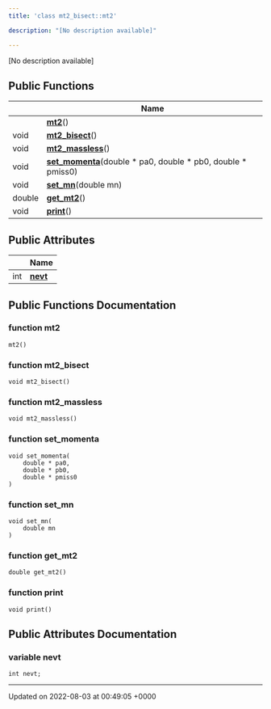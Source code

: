 ```yaml
---
title: 'class mt2_bisect::mt2'

description: "[No description available]"

---
```









[No description available]

## Public Functions

|                | Name           |
| -------------- | -------------- |
| | **[mt2](/documentation/code/main/classes/classmt2__bisect_1_1mt2/#function-mt2)**() |
| void | **[mt2_bisect](/documentation/code/main/classes/classmt2__bisect_1_1mt2/#function-mt2-bisect)**() |
| void | **[mt2_massless](/documentation/code/main/classes/classmt2__bisect_1_1mt2/#function-mt2-massless)**() |
| void | **[set_momenta](/documentation/code/main/classes/classmt2__bisect_1_1mt2/#function-set-momenta)**(double * pa0, double * pb0, double * pmiss0) |
| void | **[set_mn](/documentation/code/main/classes/classmt2__bisect_1_1mt2/#function-set-mn)**(double mn) |
| double | **[get_mt2](/documentation/code/main/classes/classmt2__bisect_1_1mt2/#function-get-mt2)**() |
| void | **[print](/documentation/code/main/classes/classmt2__bisect_1_1mt2/#function-print)**() |

## Public Attributes

|                | Name           |
| -------------- | -------------- |
| int | **[nevt](/documentation/code/main/classes/classmt2__bisect_1_1mt2/#variable-nevt)**  |

## Public Functions Documentation

### function mt2

```
mt2()
```


### function mt2_bisect

```
void mt2_bisect()
```


### function mt2_massless

```
void mt2_massless()
```


### function set_momenta

```
void set_momenta(
    double * pa0,
    double * pb0,
    double * pmiss0
)
```


### function set_mn

```
void set_mn(
    double mn
)
```


### function get_mt2

```
double get_mt2()
```


### function print

```
void print()
```


## Public Attributes Documentation

### variable nevt

```
int nevt;
```


-------------------------------

Updated on 2022-08-03 at 00:49:05 +0000